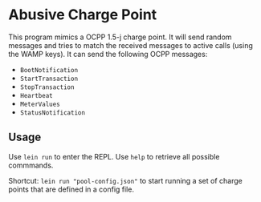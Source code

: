 # Abusive Charge Point

This program mimics a OCPP 1.5-j charge point. It will send random messages and tries to match 
the received messages to active calls (using the WAMP keys). It can send the following OCPP 
messages:
 
* `BootNotification`
* `StartTransaction` 
* `StopTransaction`
* `Heartbeat`
* `MeterValues`
* `StatusNotification`

## Usage

Use `lein run` to enter the REPL. Use `help` to retrieve all possible commmands.

Shortcut: `lein run "pool-config.json"` to start running a set of charge points that are 
defined in a config file. 
